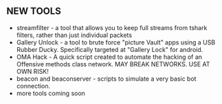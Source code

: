 NEW TOOLS
---------

* streamfilter - a tool that allows you to keep full streams from tshark filters, rather than just individual packets
* Gallery Unlock - a tool to brute force "picture Vault" apps using a USB Rubber Ducky. Specifically targeted at "Gallery Lock" for android.
* OMA Hack - A quick script created to automate the hacking of an Offensive methods class network. MAY BREAK NETWORKS. USE AT OWN RISK!
* beacon and beaconserver - scripts to simulate a very basic bot connection. 
* more tools coming soon
